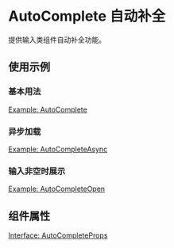 # AutoComplete 自动补全

提供输入类组件自动补全功能。

## 使用示例

<!-- <Half> -->

### 基本用法

[Example: AutoComplete](./_example/AutoCompleteExample.jsx)

### 异步加载

[Example: AutoCompleteAsync](./_example/AutoCompleteAsyncExample.jsx)

### 输入非空时展示

[Example: AutoCompleteOpen](./_example/AutoCompleteOpenExample.jsx)

<!-- </Half> -->

## 组件属性

[Interface: AutoCompleteProps](./AutoComplete.tsx)
